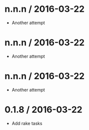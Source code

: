 
n.n.n / 2016-03-22
==================

  * Another attempt

n.n.n / 2016-03-22
==================

  * Another attempt

n.n.n / 2016-03-22
==================

  * Another attempt

0.1.8 / 2016-03-22
==================

  * Add rake tasks
